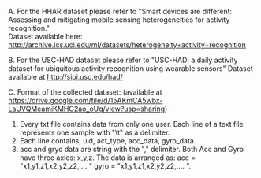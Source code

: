 A. For the HHAR dataset please refer to "Smart devices are different: Assessing and mitigating mobile sensing heterogeneities for activity recognition." 	
Dataset available here: http://archive.ics.uci.edu/ml/datasets/heterogeneity+activity+recognition

B. For the USC-HAD dataset please refer to "USC-HAD: a daily activity dataset for ubiquitous activity recognition using wearable sensors"
Dataset available at http://sipi.usc.edu/had/

C. Format of the collected dataset: (available at https://drive.google.com/file/d/15AKmCA5wbx-LaUVQMeamiKMHG2ao_oUg/view?usp=sharing)
  1. Every txt file contains data from only one user. Each line of a text file represents one sample with "\t" as a delimiter. 
  2. Each line contains, uid, act_type, acc_data, gyro_data. 
  3. acc and gryo data are string with the "," delimiter. Both Acc and Gyro have three axies: x,y,z. The data is arranged as: acc = "x1,y1,z1,x2,y2,z2,.... " gyro = "x1,y1,z1,x2,y2,z2,.... ". 
